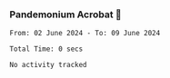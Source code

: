 ### Pandemonium Acrobat 🤸

<!--START_SECTION:waka-->

```all_time
From: 02 June 2024 - To: 09 June 2024

Total Time: 0 secs

No activity tracked
```

<!--END_SECTION:waka-->
